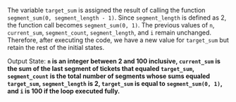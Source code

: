 The variable `target_sum` is assigned the result of calling the function `segment_sum(0, segment_length - 1)`. Since `segment_length` is defined as 2, the function call becomes `segment_sum(0, 1)`. The previous values of `n`, `current_sum`, `segment_count`, `segment_length`, and `i` remain unchanged. Therefore, after executing the code, we have a new value for `target_sum` but retain the rest of the initial states.

Output State: **`n` is an integer between 2 and 100 inclusive, `current_sum` is the sum of the last segment of tickets that equaled `target_sum`, `segment_count` is the total number of segments whose sums equaled `target_sum`, `segment_length` is 2, `target_sum` is equal to `segment_sum(0, 1)`, and `i` is 100 if the loop executed fully.**